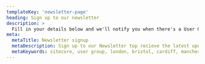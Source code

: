 ```yaml
---
templateKey: 'newsletter-page'
heading: Sign up to our newsletter
description: > 
  Fill in your details below and we'll notify you when there's a User Group coming up in your area.
meta:
  metaTitle: Newsletter signup
  metaDescription: Sign up to our Newsletter top recieve the latest updates
  metaKeywords: sitecore, user group, london, bristol, cardiff, manchester, leeds, uk, united kingdom, england, wales
---
```

